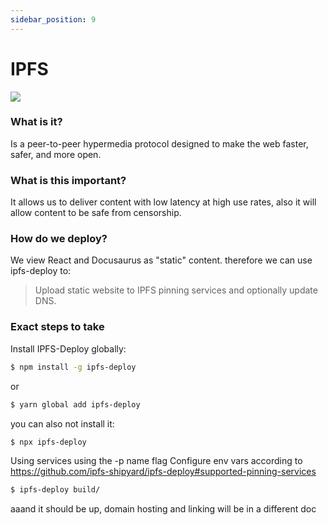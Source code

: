 ```yaml
---
sidebar_position: 9
---
```


# IPFS

![](http://catplanet.org/wp-content/uploads/2014/11/Pizza-space-cat.jpg)

### What is it?

Is a peer-to-peer hypermedia protocol
designed to make the web faster, safer, and more open.

### What is this important?

It allows us to deliver content with low latency at high use rates,
also it will allow content to be safe from censorship.

### How do we deploy?

We view React and Docusaurus as "static" content.
therefore we can use ipfs-deploy to:

> Upload static website to IPFS pinning services and optionally update DNS.

### Exact steps to take

Install IPFS-Deploy globally:

```bash
$ npm install -g ipfs-deploy
```

or

```bash
$ yarn global add ipfs-deploy
```

you can also not install it:

```bash
$ npx ipfs-deploy
```

Using services using the -p name flag
Configure env vars according to https://github.com/ipfs-shipyard/ipfs-deploy#supported-pinning-services

```bash
$ ipfs-deploy build/
```

aaand it should be up, domain hosting and linking will be in a different doc
